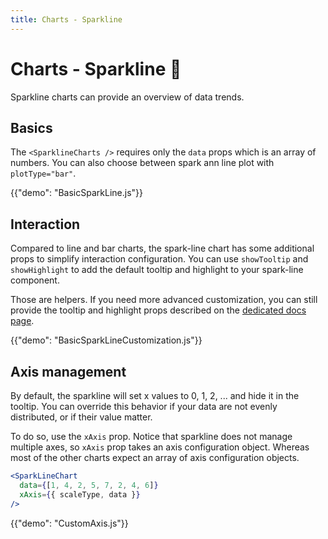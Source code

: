```yaml
---
title: Charts - Sparkline
---
```


# Charts - Sparkline 🚧

<p class="description">Sparkline charts can provide an overview of data trends.</p>

## Basics

The `<SparklineCharts />` requires only the `data` props which is an array of numbers.
You can also choose between spark ann line plot with `plotType="bar"`.

{{"demo": "BasicSparkLine.js"}}

## Interaction

Compared to line and bar charts, the spark-line chart has some additional props to simplify interaction configuration.
You can use `showTooltip` and `showHighlight` to add the default tooltip and highlight to your spark-line component.

Those are helpers.
If you need more advanced customization, you can still provide the tooltip and highlight props described on the [dedicated docs page](/x/react-charts/tooltip/).

{{"demo": "BasicSparkLineCustomization.js"}}

## Axis management

By default, the sparkline will set x values to 0, 1, 2, ... and hide it in the tooltip.
You can override this behavior if your data are not evenly distributed, or if their value matter.

To do so, use the `xAxis` prop.
Notice that sparkline does not manage multiple axes, so `xAxis` prop takes an axis configuration object.
Whereas most of the other charts expect an array of axis configuration objects.

```jsx
<SparkLineChart
  data={[1, 4, 2, 5, 7, 2, 4, 6]}
  xAxis={{ scaleType, data }}
/>
```

{{"demo": "CustomAxis.js"}}
